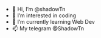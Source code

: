 - 👋 Hi, I’m @shadowTn
- 👀 I’m interested in coding
- 🌱 I’m currently learning Web Dev
- 📫 My telegram @ShadowTn
<!---
shadowTn/shadowTn is a ✨ special ✨ repository because its `README.md` (this file) appears on your GitHub profile.
You can click the Preview link to take a look at your changes.
--->
